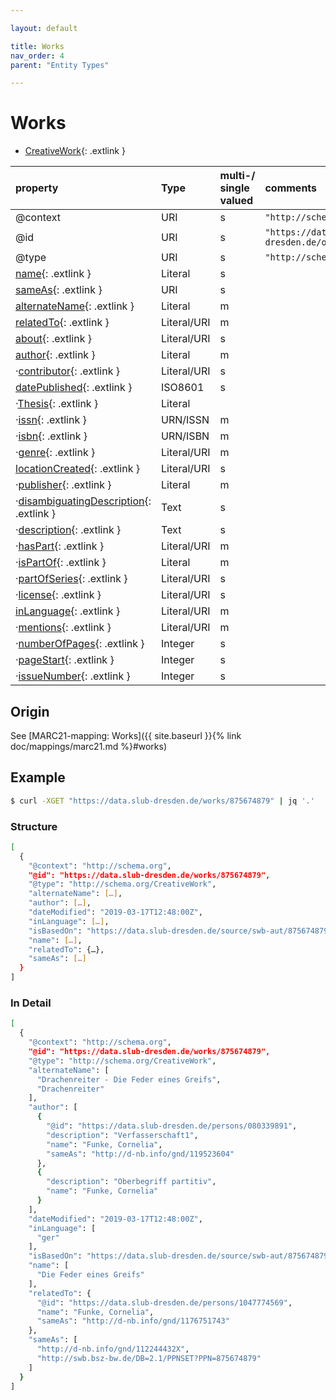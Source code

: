 ```yaml
---

layout: default

title: Works
nav_order: 4
parent: "Entity Types"

---
```


# Works

* [CreativeWork](https://schema.org/CreativeWork){: .extlink }

| property                                                                 | Type        | multi-/ single valued | comments |
|:-------------------------------------------------------------------------|:------------|:----------------------|:---------|
| @context                                                                 | URI         |  s  | `"http://schema.org"`      |
| @id                                                                      | URI         |  s  | `"https://data.slub-dresden.de/organizations/SWB-ID"` |
| @type                                                                    | URI         |  s  | `"http://schema.org/Organization"` |
| [name](https://schema.org/name){: .extlink }                             | Literal     |  s  | |
| [sameAs](https://schema.org/sameAs){: .extlink }                         | URI         |  s  | |
| [alternateName](https://schema.org/alternateName){: .extlink }           | Literal     |  m  | |
| [relatedTo](https://schema.org/relatedTo){: .extlink }                   | Literal/URI |  m  | |  
| [about](https://schema.org/about){: .extlink }                           | Literal/URI |  s  | |
| [author](https://schema.org/author){: .extlink }                         | Literal     |  m  | |  
| ·[contributor](https://schema.org/contributor){: .extlink }              | Literal/URI |  s  | |
| [datePublished](https://schema.org/datePublished){: .extlink }           | ISO8601     |  s  | |
| ·[Thesis](https://schema.org/Thesis){: .extlink }                        | Literal     |     | |
| ·[issn](https://schema.org/issn){: .extlink }                            | URN/ISSN    |  m  | |
| ·[isbn](https://schema.org/isbn){: .extlink }                            | URN/ISBN    |  m  | |
| ·[genre](https://schema.org/genre){: .extlink }                          | Literal/URI |  m  | |
| [locationCreated](https://schema.org/locationCreated){: .extlink }       | Literal/URI |  s  | |
| ·[publisher](https://schema.org/publisher){: .extlink }                  | Literal     |  m  | |  
| ·[disambiguatingDescription](https://schema.org/disambiguatingDescription){: .extlink }                  | Text     |  s  | |  
| ·[description](https://schema.org/description){: .extlink }              | Text        |  s  | |  
| ·[hasPart](https://schema.org/hasPart){: .extlink }                      | Literal/URI |  m  | |  
| ·[isPartOf](https://schema.org/isPartOf){: .extlink }                    | Literal     |  m  | |  
| ·[partOfSeries](https://schema.org/partOfSeries){: .extlink }            | Literal/URI |  s  | |  
| ·[license](https://schema.org/license){: .extlink }                      | Literal/URI |  s  | |  
| [inLanguage](https://schema.org/inLanguage){: .extlink }                 | Literal/URI |  m  | |  
| ·[mentions](https://schema.org/mentions){: .extlink }                    | Literal/URI |  m  | |  
| ·[numberOfPages](https://schema.org/numberOfPages){: .extlink }          | Integer     |  s  | |  
| ·[pageStart](https://schema.org/pageStart){: .extlink }                  | Integer     |  s  | |  
| ·[issueNumber](https://schema.org/issueNumber){: .extlink }              | Integer     |  s  | |  


## Origin
  
  See [MARC21-mapping: Works]({{ site.baseurl }}{% link doc/mappings/marc21.md %}#works)

## Example
```sh
$ curl -XGET "https://data.slub-dresden.de/works/875674879" | jq '.'
```

### Structure
```sh
[
  {
    "@context": "http://schema.org",
    "@id": "https://data.slub-dresden.de/works/875674879",
    "@type": "http://schema.org/CreativeWork",
    "alternateName": […],
    "author": […],
    "dateModified": "2019-03-17T12:48:00Z",
    "inLanguage": […],
    "isBasedOn": "https://data.slub-dresden.de/source/swb-aut/875674879",
    "name": […],
    "relatedTo": {…},
    "sameAs": […]
  }
]
```

### In Detail
```sh
[
  {
    "@context": "http://schema.org",
    "@id": "https://data.slub-dresden.de/works/875674879",
    "@type": "http://schema.org/CreativeWork",
    "alternateName": [
      "Drachenreiter - Die Feder eines Greifs",
      "Drachenreiter"
    ],
    "author": [
      {
        "@id": "https://data.slub-dresden.de/persons/080339891",
        "description": "Verfasserschaft1",
        "name": "Funke, Cornelia",
        "sameAs": "http://d-nb.info/gnd/119523604"
      },
      {
        "description": "Oberbegriff partitiv",
        "name": "Funke, Cornelia"
      }
    ],
    "dateModified": "2019-03-17T12:48:00Z",
    "inLanguage": [
      "ger"
    ],
    "isBasedOn": "https://data.slub-dresden.de/source/swb-aut/875674879",
    "name": [
      "Die Feder eines Greifs"
    ],
    "relatedTo": {
      "@id": "https://data.slub-dresden.de/persons/1047774569",
      "name": "Funke, Cornelia",
      "sameAs": "http://d-nb.info/gnd/1176751743"
    },
    "sameAs": [
      "http://d-nb.info/gnd/112244432X",
      "http://swb.bsz-bw.de/DB=2.1/PPNSET?PPN=875674879"
    ]
  }
]
```
